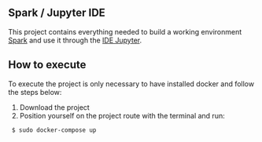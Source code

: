 ## Spark / Jupyter IDE

This project contains everything needed to build a working environment [Spark](https://spark.apache.org/) and use it through the [IDE Jupyter](http://jupyter.org).

## How to execute

To execute the project is only necessary to have installed docker and follow the steps below:

1. Download the project
2. Position yourself on the project route with the terminal and run:

```ssh
 $ sudo docker-compose up
```
